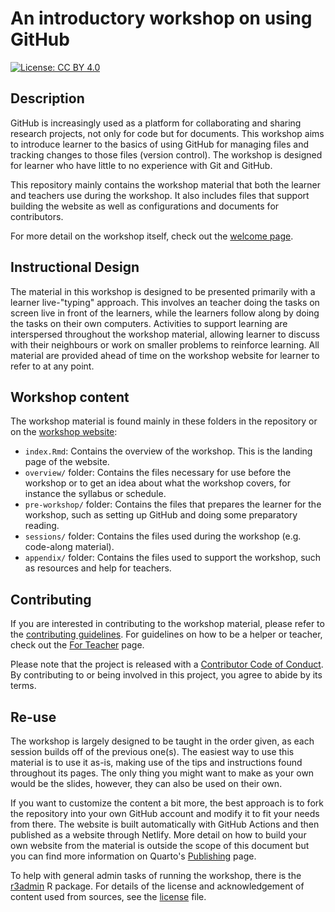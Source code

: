 # An introductory workshop on using GitHub

[![License: CC BY
4.0](https://img.shields.io/badge/License-CC%20BY%204.0-lightgrey.svg)](https://creativecommons.org/licenses/by/4.0/)

## Description

GitHub is increasingly used as a platform for collaborating and sharing
research projects, not only for code but for documents. This workshop
aims to introduce learner to the basics of using GitHub for managing
files and tracking changes to those files (version control). The
workshop is designed for learner who have little to no experience with
Git and GitHub.

This repository mainly contains the workshop material that both the
learner and teachers use during the workshop. It also includes files
that support building the website as well as configurations and
documents for contributors.

For more detail on the workshop itself, check out the [welcome
page](https://github-intro.rostools.org).

## Instructional Design

The material in this workshop is designed to be presented primarily with
a learner live-"typing" approach. This involves an teacher doing the
tasks on screen live in front of the learners, while the learners follow
along by doing the tasks on their own computers. Activities to support
learning are interspersed throughout the workshop material, allowing
learner to discuss with their neighbours or work on smaller problems to
reinforce learning. All material are provided ahead of time on the
workshop website for learner to refer to at any point.

## Workshop content

The workshop material is found mainly in these folders in the repository
or on the [workshop website](https://github-intro.rostools.org):

-   `index.Rmd`: Contains the overview of the workshop. This is the
    landing page of the website.
-   `overview/` folder: Contains the files necessary for use before the
    workshop or to get an idea about what the workshop covers, for
    instance the syllabus or schedule.
-   `pre-workshop/` folder: Contains the files that prepares the learner
    for the workshop, such as setting up GitHub and doing some
    preparatory reading.
-   `sessions/` folder: Contains the files used during the workshop
    (e.g. code-along material).
-   `appendix/` folder: Contains the files used to support the workshop,
    such as resources and help for teachers.

## Contributing

If you are interested in contributing to the workshop material, please
refer to the [contributing guidelines](CONTRIBUTING.md). For guidelines
on how to be a helper or teacher, check out the [For
Teacher](https://github-intro.rostools.org/appendix/for-teachers) page.

Please note that the project is released with a [Contributor Code of
Conduct](CODE_OF_CONDUCT.md). By contributing to or being involved in
this project, you agree to abide by its terms.

## Re-use

The workshop is largely designed to be taught in the order given, as
each session builds off of the previous one(s). The easiest way to use
this material is to use it as-is, making use of the tips and
instructions found throughout its pages. The only thing you might want
to make as your own would be the slides, however, they can also be used
on their own.

If you want to customize the content a bit more, the best approach is to
fork the repository into your own GitHub account and modify it to fit
your needs from there. The website is built automatically with GitHub
Actions and then published as a website through Netlify. More detail on
how to build your own website from the material is outside the scope of
this document but you can find more information on Quarto's
[Publishing](https://quarto.org/docs/publishing/) page.

To help with general admin tasks of running the workshop, there is the
[r3admin](https://github.com/rostools/r3admin) R package. For details of
the license and acknowledgement of content used from sources, see the
[license](LICENSE.md) file.

<!-- TODO: Once uploaded to Zenodo, include 'how to cite' info here. -->
